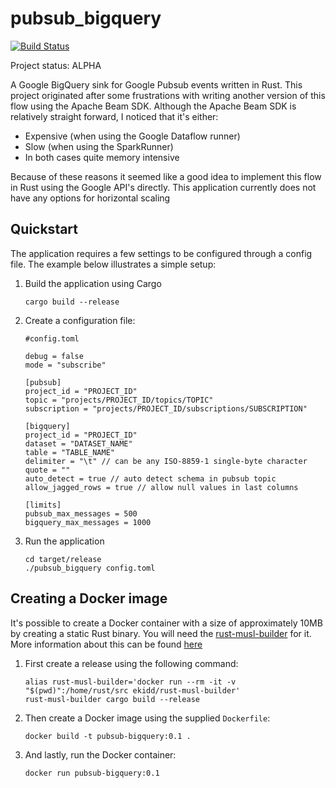 # pubsub_bigquery

[![Build Status](https://travis-ci.org/zwennesm/pubsub_bigquery.svg?branch=master)](https://travis-ci.org/zwennesm/pubsub_bigquery)

Project status: ALPHA

A Google BigQuery sink for Google Pubsub events written in Rust. This project originated after
some frustrations with writing another version of this flow using the Apache Beam SDK. Although
the Apache Beam SDK is relatively straight forward, I noticed that it's either:

* Expensive (when using the Google Dataflow runner)
* Slow (when using the SparkRunner)
* In both cases quite memory intensive

Because of these reasons it seemed like a good idea to implement this flow in Rust using the
Google API's directly. This application currently does not have any options for horizontal scaling

## Quickstart

The application requires a few settings to be configured through a config file. The example
below illustrates a simple setup:

1. Build the application using Cargo
   
    ```
    cargo build --release
    ```

2. Create a configuration file:
   
    ```
    #config.toml
    
    debug = false
    mode = "subscribe"
    
    [pubsub]
    project_id = "PROJECT_ID"
    topic = "projects/PROJECT_ID/topics/TOPIC"
    subscription = "projects/PROJECT_ID/subscriptions/SUBSCRIPTION"

    [bigquery]
    project_id = "PROJECT_ID"
    dataset = "DATASET_NAME"
    table = "TABLE_NAME"
    delimiter = "\t" // can be any ISO-8859-1 single-byte character
    quote = ""
    auto_detect = true // auto detect schema in pubsub topic
    allow_jagged_rows = true // allow null values in last columns
    
    [limits]
    pubsub_max_messages = 500
    bigquery_max_messages = 1000
    ```
    
3. Run the application
    
    ```
    cd target/release
    ./pubsub_bigquery config.toml
    ```

## Creating a Docker image

It's possible to create a Docker container with a size of approximately 10MB by creating a static
Rust binary. You will need the [rust-musl-builder](https://github.com/emk/rust-musl-builder) for it.
More information about this can be found [here](https://blog.semicolonsoftware.de/building-minimal-docker-containers-for-rust-applications/)

1. First create a release using the following command:

    ```
    alias rust-musl-builder='docker run --rm -it -v "$(pwd)":/home/rust/src ekidd/rust-musl-builder'
    rust-musl-builder cargo build --release
    ```

2. Then create a Docker image using the supplied `Dockerfile`:

    ```
    docker build -t pubsub-bigquery:0.1 .
    ```
    
3. And lastly, run the Docker container:

    ```
    docker run pubsub-bigquery:0.1
    ```